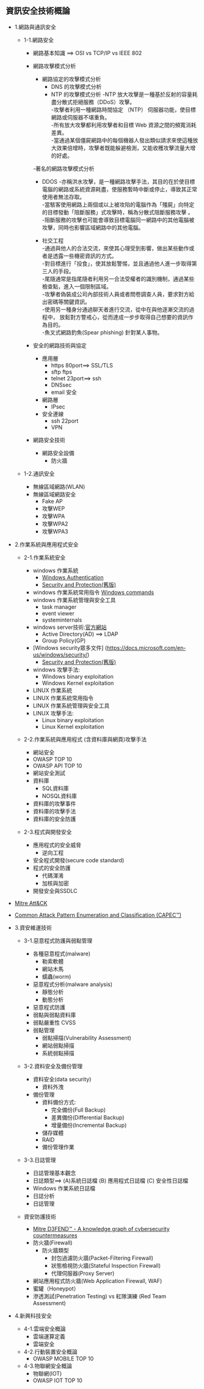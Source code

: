 
## 資訊安全技術概論
- 1.網路與通訊安全
  - 1-1.網路安全
    - 網路基本知識 ==> OSI vs TCP/IP vs IEEE 802
    - 網路攻擊模式分析
      - 網路協定的攻擊模式分析
        - DNS 的攻擊模式分析
        - NTP 的攻擊模式分析
           -NTP 放大攻擊是一種基於反射的容量耗盡分散式拒絕服務（DDoS）攻擊。    
           -攻擊者利用一種網路時間協定 （NTP） 伺服器功能，使目標網路或伺服器不堪重負。      
           -所有放大攻擊都利用攻擊者和目標 Web 資源之間的頻寬消耗差異。    
           -當通過某個僵屍網路中的每個機器人發出類似請求來使這種放大效果倍增時，攻擊者既能躲避檢測，又能收穫攻擊流量大增的好處。    
           
      -著名的網路攻擊模式分析
        - DDOS
          -亦稱洪水攻擊，是一種網路攻擊手法，其目的在於使目標電腦的網路或系統資源耗盡，使服務暫時中斷或停止，導致其正常使用者無法存取。      
          -當駭客使用網路上兩個或以上被攻陷的電腦作為「殭屍」向特定的目標發動「阻斷服務」式攻擊時，稱為分散式阻斷服務攻擊 。    
          -阻斷服務的攻擊也可能會導致目標電腦同一網路中的其他電腦被攻擊，同時也影響區域網路中的其他電腦。
          
        - 社交工程    
          -通過與他人的合法交流，來使其心理受到影響，做出某些動作或者是透露一些機密資訊的方式。      
          -對目標進行「投食」，使其放鬆警惕，並且通過他人進一步取得第三人的手段。      
          -尾隨通常是指尾隨者利用另一合法受權者的識別機制，通過某些檢查點，進入一個限制區域。      
          -攻擊者偽裝成公司內部技術人員或者問卷調查人員，要求對方給出密碼等關鍵資訊。      
          -使用另一種身分通過聊天者進行交流，從中在與他逐漸交流的過程中， 放鬆對方警戒心，從而達成一步步取得自己想要的資訊作為目的。      
          -魚叉式網路釣魚(Spear phishing) 針對某人事物。    
    - 安全的網路技術與協定   
      - 應用層
        - https 80port==> SSL/TLS  
        - sftp ftps  
        - telnet 23port==> ssh  
        - DNSsec  
        - email 安全  
      - 網路層  
        - IPsec  
      - 安全連線  
        - ssh 22port    
        - VPN        
    - 網路安全技術  
      - 網路安全設備  
        - 防火牆  
          

  - 1-2.通訊安全  
    - 無線區域網路(WLAN)  
    - 無線區域網路安全  
      - Fake AP  
      - 攻擊WEP  
      - 攻擊WPA 
      - 攻擊WPA2  
      - 攻擊WPA3   

- 2.作業系統與應用程式安全  
  - 2-1.作業系統安全  
    - windows 作業系統  
      - [Windows Authentication](https://docs.microsoft.com/en-us/windows-server/security/windows-authentication/windows-authentication-overview)  
      - [Security and Protection(舊版)](https://docs.microsoft.com/en-us/previous-versions/windows/it-pro/windows-server-2012-r2-and-2012/hh831778(v=ws.11))   
    - windows 作業系統常用指令 [Windows commands](https://docs.microsoft.com/en-us/windows-server/administration/windows-commands/windows-commands)  
    - windows 作業系統管理與安全工具  
      - task manager  
      - event viewer  
      - systeminternals   
    - windows server技術:[官方網站](https://docs.microsoft.com/en-us/windows-server/)  
      - Active Directory(AD) ==> LDAP  
      - Group Policy(GP)  
    - [Windows security眾多文件] (https://docs.microsoft.com/en-us/windows/security/)  
      - [Security and Protection(舊版)](https://docs.microsoft.com/en-us/previous-versions/windows/it-pro/windows-server-2012-r2-and-2012/hh831778(v=ws.11))   
    - windows 攻擊手法:   
      - Windows binary exploitation   
      - Windows Kernel exploitation  
    - LINUX 作業系統  
    - LINUX 作業系統常用指令  
    - LINUX 作業系統管理與安全工具  
    - LINUX 攻擊手法:   
      - Linux binary exploitation   
      - Linux Kernel exploitation  
      
  - 2-2.作業系統與應用程式 (含資料庫與網頁)攻擊手法  
    - 網站安全  
    - OWASP TOP 10  
    - OWASP API TOP 10  
    - 網站安全測試   
    - 資料庫  
      - SQL資料庫  
      - NOSQL資料庫    
    - 資料庫的攻擊事件  
    - 資料庫的攻擊手法  
    - 資料庫的安全防護  
  - 2-3.程式與開發安全  
    - 應用程式的安全威脅  
      - 逆向工程  
    - 安全程式開發(secure code standard)  
    - 程式的安全防護  
      - 代碼渾淆  
      - 加核與加密   
    - 開發安全與SSDLC  

- [Mitre Att&CK](https://attack.mitre.org/)  
- [Common Attack Pattern Enumeration and Classification (CAPEC™)](https://capec.mitre.org/about/index.html)  

- 3.資安維運技術  
  - 3-1.惡意程式防護與弱點管理  
    -  各種惡意程式(malware)  
       - 勒索軟體  
       - 網站木馬  
       - 蠕蟲(worm)   
    - 惡意程式分析(malware analysis)  
       - 靜態分析  
       - 動態分析 
    -  惡意程式防護  
    -  弱點與弱點資料庫  
    -  弱點嚴重性 CVSS  
    -  弱點管理  
       - 弱點掃描(Vulnerability Assessment)  
       - 網站弱點掃描  
       - 系統弱點掃描  
  - 3-2.資料安全及備份管理  
    - 資料安全(data security)  
      - 資料外洩  
    - 備份管理  
      - 資料備份方式:  
        - 完全備份(Full Backup)   
        - 差異備份(Differential Backup)    
        - 增量備份(Incremental Backup)  
      - 儲存媒體  
      - RAID   
      - 備份管理作業  
  - 3-3.日誌管理  
    - 日誌管理基本觀念  
    - 日誌類型==> (A)系統日誌檔 (B) 應用程式日誌檔 (C) 安全性日誌檔  
    - Windows 作業系統日誌檔  
    - 日誌分析  
    - 日誌管理  

  - 資安防護技術  
    - [Mitre D3FEND™ - A knowledge graph of cybersecurity countermeasures](https://d3fend.mitre.org/)   
    - 防火牆(Firewall)  
      - 防火牆類型  
        - 封包過濾防火牆(Packet-Filtering Firewall)  
        - 狀態檢視防火牆(Stateful Inspection Firewall)  
        - 代理伺服器(Proxy Server)  
    - 網站應用程式防火牆(Web Application Firewall, WAF)  
    - 蜜罐（Honeypot）  
    - 滲透測試(Penetration Testing)  vs 紅隊演練 (Red Team Assessment)   


  
- 4.新興科技安全  
  - 4-1.雲端安全概論  
    - 雲端運算定義  
    - 雲端安全  
  - 4-2.行動裝置安全概論  
    - OWASP MOBILE TOP 10   
  - 4-3.物聯網安全概論  
    - 物聯網(IOT)  
    - OWASP IOT TOP 10    


